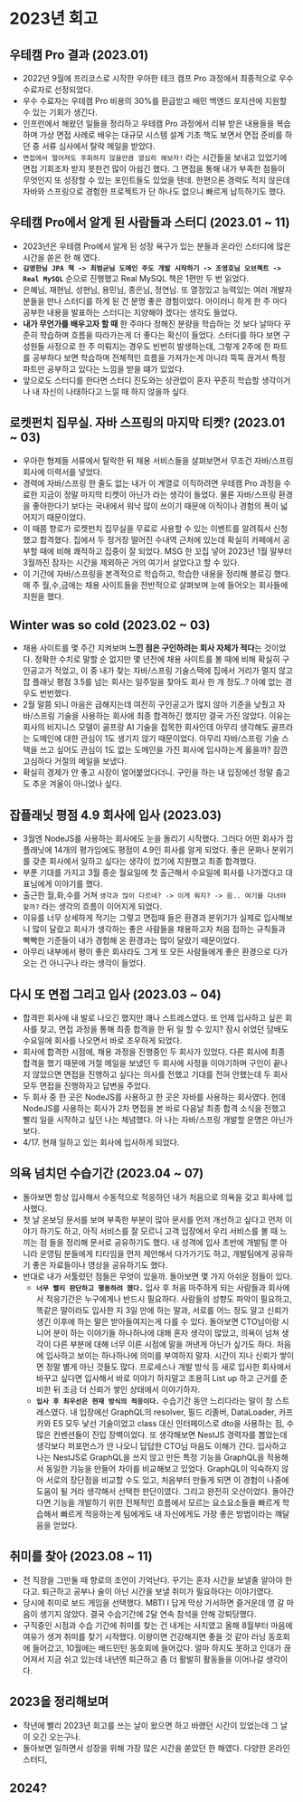 # 2023년 회고

## 우테캠 Pro 결과 (2023.01)

- 2022년 9월에 프리코스로 시작한 우아한 테크 캠프 Pro 과정에서 최종적으로 우수 수료자로 선정되었다.
- 우수 수료자는 우테캠 Pro 비용의 30%를 환급받고 배민 백엔드 포지션에 지원할 수 있는 기회가 생긴다.
- 인프런에서 해왔던 일들을 정리하고 우테캠 Pro 과정에서 리뷰 받은 내용들을 복습하며 가상 면접 사례로 배우는 대규모 시스템 설계 기초 책도 보면서 면접 준비를 하던 중 서류 심사에서 탈락 메일을 받았다.
- `면접에서 떨어져도 후회하지 않을만큼 열심히 해보자!` 라는 시간들을 보내고 있었기에 면접 기회조차 받지 못한건 많이 아쉽긴 했다. 그 면접을 통해 내가 부족한 점들이 무엇인지 또 성장할 수 있는 포인트들도 있었을 텐데. 한편으론 경력도 적지 않은데 자바와 스프링으로 경험한 프로젝트가 단 하나도 없으니 빠르게 납득하기도 했다.

## 우테캠 Pro에서 알게 된 사람들과 스터디 (2023.01 ~ 11)

- 2023년은 우테캠 Pro에서 알게 된 성장 욕구가 있는 분들과 온라인 스터디에 많은 시간을 쏟은 한 해 였다.
- **`김영한님 JPA 책 -> 최범균님 도메인 주도 개발 시작하기 -> 조영호님 오브젝트 -> Real MySQL`** 순으로 진행했고 Real MySQL 책은 1편만 두 번 읽었다.
- 은혜님, 재현님, 성현님, 용민님, 종은님, 정연님. 또 열정있고 능력있는 여러 개발자 분들을 만나 스터디를 하게 된 건 분명 좋은 경험이었다. 아이러니 하게 한 주 마다 공부한 내용을 발표하는 스터디는 지양해야 겠다는 생각도 들었다.
- **내가 무언가를 배우고자 할 때** 한 주마다 정해진 분량을 학습하는 것 보다 날마다 꾸준히 학습하며 흐름을 따라가는게 더 좋다는 확신이 들었다. 스터디를 하다 보면 구성원들 사정으로 한 주 미뤄지는 경우도 빈번히 발생하는데, 그렇게 2주에 한 파트를 공부하다 보면 학습하며 전체적인 흐름을 가져가는게 아니라 뚝뚝 끊겨서 특정 파트만 공부하고 있다는 느낌을 받을 떄가 있었다.
- 앞으로도 스터디를 한다면 스터디 진도와는 상관없이 혼자 꾸준히 학습할 생각이거나 내 자신이 나태하다고 느낄 때 하지 않을까 싶다.

## 로켓펀치 집무실. 자바 스프링의 마지막 티켓? (2023.01 ~ 03)

- 우아한 형제들 서류에서 탈락한 뒤 채용 서비스들을 살펴보면서 무조건 자바/스프링 회사에 이력서를 넣었다.
- 경력에 자바/스프링 한 줄도 없는 내가 이 계열로 이직하려면 우테캠 Pro 과정을 수료한 지금이 정말 마지막 티켓이 아닌가 라는 생각이 들었다. 물론 자바/스프링 환경을 좋아한다기 보다는 국내에서 워낙 많이 쓰이기 때문에 이직이나 경험의 폭이 넓어지기 때문이었다.
- 이 때쯤 향로가 로켓펀치 집무실을 무료로 사용할 수 있는 이벤트를 알려줘서 신청했고 합격했다. 집에서 두 정거장 떨어진 수내역 근처에 있는데 확실히 카페에서 공부할 때에 비해 쾌적하고 집중이 잘 되었다. MSG 한 꼬집 넣어 2023년 1월 말부터 3월까진 잠자는 시간을 제외하곤 거의 여기서 살았다고 할 수 있다.
- 이 기간에 자바/스프링을 본격적으로 학습하고, 학습한 내용을 정리해 블로깅 했다. 매 주 월,수,금에는 채용 사이트들을 전반적으로 살펴보며 눈에 들어오는 회사들에 지원을 했다.

## Winter was so cold (2023.02 ~ 03)

- 채용 사이트를 몇 주간 지켜보며 **느낀 점은 구인하려는 회사 자체가 적다**는 것이었다. 정확한 수치로 말할 순 없지만 몇 년전에 채용 사이트를 볼 때에 비해 확실히 구인공고가 적었고, 이 중 내가 찾는 자바/스프링 기술스택에 집에서 거리가 멀지 않고 잡 플래닛 평점 3.5를 넘는 회사는 일주일을 찾아도 회사 한 개 정도..? 아예 없는 경우도 번번했다.
- 2월 말쯤 되니 마음은 급해지는데 여전히 구인공고가 많지 않아 기준을 낮췄고 자바/스프링 기술을 사용하는 회사에 최종 합격하긴 했지만 결국 가진 않았다. 이유는 회사의 비지니스 모델이 골프랑 AI 기술을 접목한 회사인데 아무리 생각해도 골프라는 도메인에 대한 관심이 1도 생기지 않기 때문이었다. 아무리 자바/스프링 기술 스택을 쓰고 싶어도 관심이 1도 없는 도메인을 가진 회사에 입사하는게 옳을까? 잠깐 고심하다 거절의 메일을 보냈다.
- 확실히 경제가 안 좋고 시장이 얼어붙었다더니. 구인을 하는 내 입장에선 정말 춥고도 추운 겨울이 아니었나 싶다.

## 잡플래닛 평점 4.9 회사에 입사 (2023.03)

- 3월엔 NodeJS를 사용하는 회사에도 눈을 돌리기 시작했다. 그러다 어떤 회사가 잡플래닛에 14개의 평가임에도 평점이 4.9인 회사를 알게 되었다. 좋은 문화나 분위기를 갖춘 회사에서 일하고 싶다는 생각이 컸기에 지원했고 최종 합격했다.
- 부푼 기대를 가지고 3월 중순 월요일에 첫 출근해서 수요일에 회사를 나가겠다고 대표님에게 이야기를 했다.
- 출근한 월,화,수를 거쳐 `생각과 많이 다르네? -> 이게 뭐지? -> 음.. 여기를 다녀야 할까?` 라는 생각의 흐름이 이어지게 되었다.
- 이유를 너무 상세하게 적기는 그렇고 면접때 들은 환경과 분위기가 실제로 입사해보니 많이 달랐고 회사가 생각하는 좋은 사람들을 채용하고자 처음 접하는 규칙들과 빡빡한 기준들이 내가 경험해 온 환경과는 많이 달랐기 때문이었다.
- 아무리 내부에서 평이 좋은 회사라도 그게 또 모든 사람들에게 좋은 환경으로 다가오는 건 아니구나 라는 생각이 들었다.

## 다시 또 면접 그리고 입사 (2023.03 ~ 04)

- 합격한 회사에 내 발로 나오긴 했지만 꽤나 스트레스였다. 또 언제 입사하고 싶은 회사를 찾고, 면접 과정을 통해 최종 합격을 한 뒤 일 할 수 있지? 잠시 쉬었던 담배도 수요일에 회사를 나오면서 바로 조우하게 되었다.
- 회사에 합격한 시점에, 채용 과정을 진행중인 두 회사가 있었다. 다른 회사에 최종 합격을 했기 때문에 거절 메일을 보냈던 두 회사에 사정을 이야기하며 구인이 끝나지 않았으면 면접을 진행하고 싶다는 의사를 전했고 기대를 전혀 안했는데 두 회사 모두 면접을 진행하자고 답변을 주었다.
- 두 회사 중 한 곳은 NodeJS를 사용하고 한 곳은 자바를 사용하는 회사였다. 헌데 NodeJS를 사용하는 회사가 2차 면접을 본 바로 다음날 최종 합격 소식을 전했고 빨리 일을 시작하고 싶던 나는 체념했다. 아 나는 자바/스프링 개발할 운명은 아닌가보다.
- 4/17. 현재 일하고 있는 회사에 입사하게 되었다.

## 의욕 넘치던 수습기간 (2023.04 ~ 07)

- 돌아보면 항상 입사해서 수동적으로 적응하던 내가 처음으로 의욕을 갖고 회사에 입사했다.
- 첫 날 온보딩 문서를 보며 부족한 부분이 많아 문서를 먼저 개선하고 싶다고 먼저 이야기 하기도 하고, 아직 서비스를 잘 모르니 고객 입장에서 우리 서비스를 볼 때 느끼는 점 들을 정리해 문서로 공유하기도 했다. 내 성격에 입사 초반에 개발팀 뿐 아니라 운영팀 분들에게 티타임을 먼저 제안해서 다가가기도 하고, 개발팀에게 공유하기 좋은 자료들이나 영상을 공유하기도 했다.
- 반대로 내가 서툴렀던 점들은 무엇이 있을까. 돌아보면 몇 가지 아쉬운 점들이 있다.
  - **`너무 빨리 판단하고 행동하려 했다.`** 입사 후 처음 마주하게 되는 사람들과 회사에서 적응기간은 누구에게나 반드시 필요하다. 사람들의 성향도 파악이 필요하고, 똑같은 말이라도 입사한 지 3일 만에 하는 말과, 서로를 어느 정도 알고 신뢰가 생긴 이후에 하는 말은 받아들여지는게 다를 수 있다. 돌아보면 CTO님이랑 시니어 분이 하는 이야기들 하나하나에 대해 혼자 생각이 많았고, 의욕이 넘쳐 생각이 다른 부분에 대해 너무 이른 시점에 말을 꺼낸게 아닌가 싶기도 하다. 처음에 입사하고 보이는 하나하나에 의미를 부여하지 말자. 시간이 지나 신뢰가 쌓이면 정말 별게 아닌 것들도 많다. 프로세스나 개발 방식 등 새로 입사한 회사에서 바꾸고 싶다면 입사해서 바로 이야기 하지말고 조용히 List up 하고 근거를 준비한 뒤 조금 더 신뢰가 쌓인 상태에서 이야기하자.
  - **`입사 후 최우선은 현재 방식의 적응이다.`** 수습기간 동안 느리다라는 말이 참 스트레스였다. 내 입장에선 GraphQL의 resolver, 필드 리졸버, DataLoader, 카프카와 ES 모두 낯선 기술이었고 class 대신 인터페이스로 dto을 사용하는 점, 수 많은 컨벤션들이 진입 장벽이었다. 또 생각해보면 NestJS 경력자를 뽑았는데 생각보다 퍼포먼스가 안 나오니 답답한 CTO님 마음도 이해가 간다. 입사하고 나는 NestJS로 GraphQL을 쓰지 않고 만든 특정 기능을 GraphQL을 적용해서 동일한 기능을 만들어 차이를 비교해보고 있었다. GraphQL이 익숙하지 않아 서로의 장단점을 비교할 수도 있고, 처음부터 만들게 되면 이 경험이 나중에 도움이 될 거라 생각해서 선택한 판단이였다. 그리고 완전히 오산이었다. 돌아간다면 기능을 개발하기 위한 전체적인 흐름에서 모르는 요소요소들을 빠르게 학습해서 빠르게 적응하는게 팀에게도 내 자신에게도 가장 좋은 방법이라는 꺠달음을 얻었다.

## 취미를 찾아 (2023.08 ~ 11)

- 전 직장을 그만둘 때 향로의 조언이 기억난다. 꾸기는 혼자 시간을 보낼줄 알아야 한다고. 퇴근하고 공부나 술이 아닌 시간을 보낼 취미가 필요하다는 이야기였다.
- 당시에 취미로 보드 게임을 선택했다. MBTI I 답게 막상 가서하면 즐거운데 영 갈 마음이 생기지 않았다. 결국 수습기간에 2달 연속 참석을 안해 강퇴당했다.
- 구직중인 시점과 수습 기간에 취미를 찾는 건 내게는 사치였고 올해 8월부터 마음에 여유가 생겨 취미를 찾기 시작했다. 이왕이면 건강해지면 좋을 것 같아 러닝 동호회에 들어갔고, 10월에는 배드민턴 동호회에 들어갔다. 얼마 하지도 못하고 인대가 끊어져서 지금 쉬고 있는데 내년엔 퇴근하고 좀 더 활발히 활동들을 이어나갈 생각이다.

## 2023을 정리해보며

- 작년에 빨리 2023년 회고를 쓰는 날이 왔으면 하고 바랬던 시간이 있었는데 그 날이 오긴 오는구나.
- 돌아보면 일하면서 성장을 위해 가장 많은 시간을 쏟았던 한 해였다. 다양한 온라인 스터디,

## 2024?
